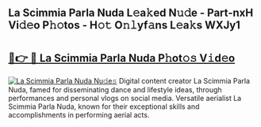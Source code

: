 ## La Scimmia Parla Nuda L𝚎a𝚔ed N𝚞𝚍e - Part-nxH Vi𝚍𝚎o P𝚑𝚘tos - H𝚘𝚝 O𝚗𝚕yf𝚊ns L𝚎a𝚔s WXJy1

# <h2><a href="http://kf97p8.oniu.top/?m=La+Scimmia+Parla+Nuda">🔗👉 🔴 La Scimmia Parla Nuda P𝚑ot𝚘𝚜 V𝚒d𝚎o</a></h2>

[![La Scimmia Parla Nuda Nu𝚍e𝚜](https://i.imgur.com/0qMVB7G.gif)](http://kf97p8.oniu.top/?m=La+Scimmia+Parla+Nuda)
Digital content creator La Scimmia Parla Nuda, famed for disseminating dance and lifestyle ideas, through performances and personal vlogs on social media. Versatile aerialist La Scimmia Parla Nuda, known for their exceptional skills and accomplishments in performing aerial acts.  
